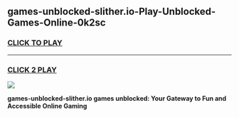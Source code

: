 
## games-unblocked-slither.io-Play-Unblocked-Games-Online-0k2sc
<h3>
<a href="https://premium76.site?title=games-unblocked-slither.io&ref=24A">CLICK TO PLAY</a></h3>
<hr>

<h3>
<a href="https://premium76.site?title=games-unblocked-slither.io&ref=24A">CLICK 2 PLAY</a>
  
</h3>

<a href="https://premium76.site?title=games-unblocked-slither.io&ref=24A"><img src="https://clearcache.store/games.png"></a>


**games-unblocked-slither.io games unblocked: Your Gateway to Fun and Accessible Online Gaming**
